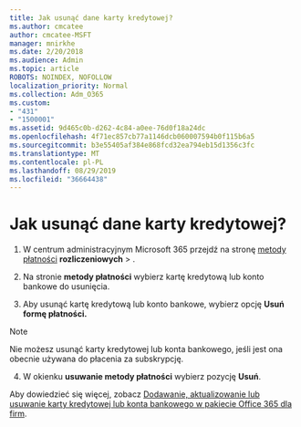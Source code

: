 ```yaml
---
title: Jak usunąć dane karty kredytowej?
ms.author: cmcatee
author: cmcatee-MSFT
manager: mnirkhe
ms.date: 2/20/2018
ms.audience: Admin
ms.topic: article
ROBOTS: NOINDEX, NOFOLLOW
localization_priority: Normal
ms.collection: Adm_O365
ms.custom:
- "431"
- "1500001"
ms.assetid: 9d465c0b-d262-4c84-a0ee-76d0f18a24dc
ms.openlocfilehash: 4f71ec857cb77a1146dcb060007594b0f115b6a5
ms.sourcegitcommit: b3e55405af384e868fcd32ea794eb15d1356c3fc
ms.translationtype: MT
ms.contentlocale: pl-PL
ms.lasthandoff: 08/29/2019
ms.locfileid: "36664438"
---
```

# <a name="how-do-i-remove-my-credit-card-information"></a>Jak usunąć dane karty kredytowej?

1. W centrum administracyjnym Microsoft 365 przejdź na stronę [metody płatności](https://go.microsoft.com/fwlink/p/?linkid=2018806) **rozliczeniowych** \> .

2. Na stronie **metody płatności** wybierz kartę kredytową lub konto bankowe do usunięcia.

3. Aby usunąć kartę kredytową lub konto bankowe, wybierz opcję **Usuń formę płatności.**

> [!NOTE]
> Nie możesz usunąć karty kredytowej lub konta bankowego, jeśli jest ona obecnie używana do płacenia za subskrypcję.

4. W okienku **usuwanie metody płatności** wybierz pozycję **Usuń**.

Aby dowiedzieć się więcej, zobacz [Dodawanie, aktualizowanie lub usuwanie karty kredytowej lub konta bankowego w pakiecie Office 365 dla firm](https://docs.microsoft.com/office365/admin/subscriptions-and-billing/add-update-or-remove-credit-card-or-bank-account).